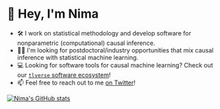 # :wave: Hey, I'm Nima

- :hammer_and_wrench: I work on statistical methodology and develop software
  for nonparametric (computational) causal inference.
- :man_technologist: I'm looking for postdoctoral/industry opportunities that
  mix causal inference with statistical machine learning.
- :computer: Looking for software tools for causal machine learning? Check out
  our [`tlverse` software ecosystem](https://github.com/tlverse)!
- :mailbox: Feel free to reach out to me [on
  Twitter](https://twitter.com/nshejazi)!
<!--
- :man_student: I'm a PhD candidate in Biostatistics at UC Berkeley
- :bust_in_silhouette: Pronouns: he/him/his
-->

[![Nima's GitHub stats](https://github-readme-stats.vercel.app/api?username=nhejazi)](https://github.com/anuraghazra/github-readme-stats)
